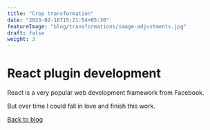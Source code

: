 ```yaml
---
title: "Crop transformation"
date: "2023-02-16T15:21:54+05:30"
featureImage: "blog/transformations/image-adjustments.jpg"
draft: false
weight: 3
---
```


# React plugin development

React is a very popular web development framework from Facebook.

But over time I could fall in love and finish this work.

[Back to blog](/blog/transformations)
